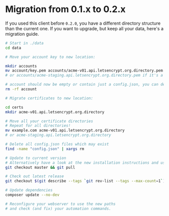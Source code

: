 # Migration from 0.1.x to 0.2.x

If you used this client before `0.2.0`, you have a different directory structure than the current one. If you want to upgrade, but keep all your data, here's a migration guide.

```bash
# Start in ./data
cd data

# Move your account key to new location:

mkdir accounts
mv account/key.pem accounts/acme-v01.api.letsencrypt.org.directory.pem
# or accounts/acme-staging.api.letsencrypt.org.directory.pem if it's a staging key

# account should now be empty or contain just a config.json, you can delete the folder then
rm -rf account

# Migrate certificates to new location:

cd certs
mkdir acme-v01.api.letsencrypt.org.directory

# Move all your certificate directories
# Repeat for all directories!
mv example.com acme-v01.api.letsencrypt.org.directory
# or acme-staging.api.letsencrypt.org.directory

# Delete all config.json files which may exist
find -name "config.json" | xargs rm

# Update to current version
# Alternatively have a look at the new installation instructions and use the Phar
git checkout master && git pull

# Check out latest release
git checkout $(git describe --tags `git rev-list --tags --max-count=1`)

# Update dependencies
composer update --no-dev

# Reconfigure your webserver to use the new paths
# and check (and fix) your automation commands.
```

